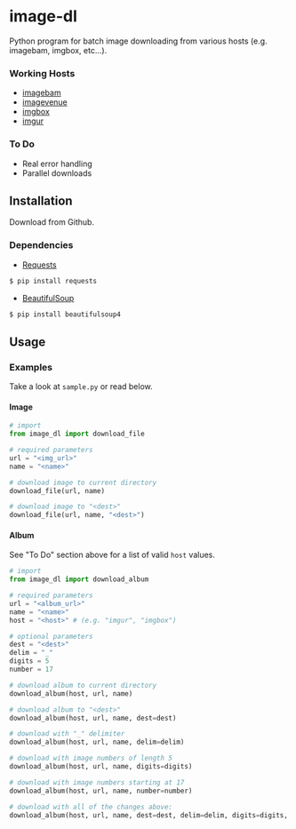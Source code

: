 # image-dl
Python program for batch image downloading from various hosts (e.g. imagebam, imgbox, etc...).

### Working Hosts
* [imagebam](http://www.imagebam.com/)
* [imagevenue](http://imagevenue.com/)
* [imgbox](http://imgbox.com/)
* [imgur](http://imgur.com/)

### To Do
* Real error handling
* Parallel downloads


## Installation
Download from Github.

### Dependencies
- [Requests](http://docs.python-requests.org/en/latest/)
```sh
$ pip install requests
```
- [BeautifulSoup](http://www.crummy.com/software/BeautifulSoup/)
```sh
$ pip install beautifulsoup4
```


## Usage

### Examples

Take a look at `sample.py` or read below.

#### Image
```python
# import
from image_dl import download_file

# required parameters
url = "<img_url>"
name = "<name>"

# download image to current directory
download_file(url, name)

# download image to "<dest>"
download_file(url, name, "<dest>")
```

#### Album
See "To Do" section above for a list of valid `host` values.
```python
# import
from image_dl import download_album

# required parameters
url = "<album_url>"
name = "<name>"
host = "<host>" # (e.g. "imgur", "imgbox")

# optional parameters
dest = "<dest>"
delim = "_"
digits = 5
number = 17

# download album to current directory
download_album(host, url, name)

# download album to "<dest>"
download_album(host, url, name, dest=dest)

# download with "_" delimiter
download_album(host, url, name, delim=delim)

# download with image numbers of length 5
download_album(host, url, name, digits=digits)

# download with image numbers starting at 17
download_album(host, url, name, number=number)

# download with all of the changes above:
download_album(host, url, name, dest=dest, delim=delim, digits=digits, number=number)
```
